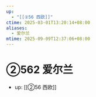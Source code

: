 ```yaml
---
up:
  - "[[②56 西欧]]"
ctime: 2025-03-01T13:20:14+08:00
aliases:
  - 爱尔兰
mtime: 2025-09-09T12:37:06+08:00
---
```


# ②562 爱尔兰

- up: [[②56 西欧]]
